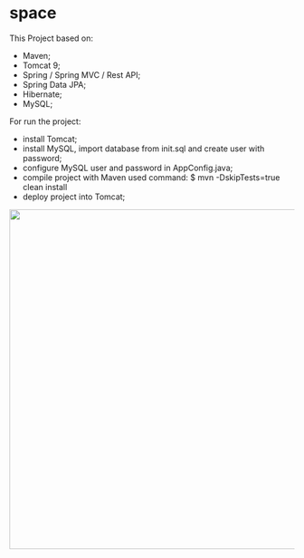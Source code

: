 # space

This Project based on:
- Maven;
- Tomcat 9;
- Spring / Spring MVC / Rest API;
- Spring Data JPA;
- Hibernate;
- MySQL;

For run the project:
- install Tomcat;
- install MySQL, import database from init.sql and create user with password;
- configure MySQL user and password in AppConfig.java;
- compile project with Maven used command:
  $ mvn -DskipTests=true clean install
- deploy project into Tomcat;



<img src="https://github.com/soulbrat/space/edit/master/space.PNG" width="600" height="600">